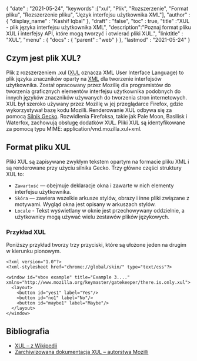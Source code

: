 {
  "date" : "2021-05-24",
  "keywords" :["xul", "Plik", "Rozszerzenie", "Format pliku", "Rozszerzenie pliku", "Język interfejsu użytkownika XML"],
  "author" : {
    "display_name" : "Kashif Iqbal"
},
  "draft" : "false",
  "toc" : true,
  "title" :"XUL - plik języka interfejsu użytkownika XML",
  "description":"Poznaj format pliku XUL i interfejsy API, które mogą tworzyć i otwierać pliki XUL.",
  "linktitle" : "XUL",
  "menu" : {
    "docs" : {
      "parent" : "web"
}
},
  "lastmod" : "2021-05-24"
}

## Czym jest plik XUL?

Plik z rozszerzeniem .xul ([XUL](https://wiki.mozilla.org/XUL:Home_Page) oznacza XML User Interface Language) to plik języka znaczników oparty na [XML](/pl/web/xml/) dla tworzenie interfejsów użytkownika. Został opracowany przez Mozillę dla programistów do tworzenia graficznych elementów interfejsu użytkownika podobnych do innych języków znaczników używanych do tworzenia stron internetowych. XUL był szeroko używany przez Mozillę w jej przeglądarce Firefox, gdzie wykorzystywał bazę kodu Mozilli. Renderowanie XUL odbywa się za pomocą
[Silnik Gecko](https://en.wikipedia.org/wiki/Gecko_(software)). Rozwidlenia Firefoksa, takie jak Pale Moon, Basilisk i Waterfox, zachowują obsługę dodatków XUL. Pliki XUL są identyfikowane za pomocą typu MIME: application/vnd.mozilla.xul+xml.

## Format pliku XUL

Pliki XUL są zapisywane zwykłym tekstem opartym na formacie pliku XML i są renderowane przy użyciu silnika Gecko. Trzy główne części struktury XUL to:

* `Zawartość` — obejmuje deklaracje okna i zawarte w nich elementy interfejsu użytkownika.
* `Skóra` — zawiera wszelkie arkusze stylów, obrazy i inne pliki związane z motywami. Wygląd okna jest opisany w arkuszach stylów.
* `Locale` - Tekst wyświetlany w oknie jest przechowywany oddzielnie, a użytkownicy mogą używać wielu zestawów plików językowych.

### Przykład XUL

Poniższy przykład tworzy trzy przyciski, które są ułożone jeden na drugim w kierunku pionowym.

```
<?xml version="1.0"?>
<?xml-stylesheet href="chrome://global/skin/" type="text/css"?>

<window id="vbox example" title="Example 3...."
xmlns="http://www.mozilla.org/keymaster/gatekeeper/there.is.only.xul">
  <layout>
    <button id="yes1" label="Yes"/>
    <button id="no1" label="No"/>
    <button id="maybe1" label="Maybe"/>
  </layout>
</window>
```

## Bibliografia

* [XUL – z Wikipedii](https://en.wikipedia.org/wiki/XUL)
* [Zarchiwizowana dokumentacja XUL – autorstwa Mozilli](https://wiki.mozilla.org/XUL:Home_Page)

